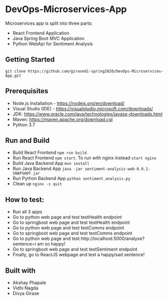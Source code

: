 # DevOps-Microservices-App

Microservices app is split into three parts:

- React Frontend Application
- Java Spring Boot MVC Application
- Python WebApi for Sentiment Analysis

## Getting Started

`git clone https://github.com/girasedi-spring2020/DevOps-Microservices-App.git`

## Prerequisites

- Node.js Installation - https://nodejs.org/en/download/
- Visual Studio (IDE) - https://visualstudio.microsoft.com/downloads/
- JDK: https://www.oracle.com/java/technologies/javase-downloads.html
- Maven: https://maven.apache.org/download.cgi
- Python 3.7

## Run and Build

- Build React Frontend `npm run build`
- Run React Frontend `npm start`. To run with nginx instead `start nginx`
- Build Java Backend App `mvn install`
- Run Java Backend App `java -jar sentiment-analysis-web-0.0.1-SNAPSHOT.jar`
- Run Python Backend App `python sentiment_analysis.py`
- Clean up `nginx -s quit`

## How to test:

- Run all 3 apps
- Go to python web page and test testHealth endpoint
- Go to springboot web page and test testHealth endpoint
- Go to python web page and test testComms endpoint
- Go to springboot web page and test testComms endpoint
- Go to python web page and test http://localhost:5000/analyse?sentence=i am so happy!
- Go to springboot web page and test testSentiment endpoint
- Finally, go to ReactJS webpage and test a happy/sad sentence!

## Built with

- Akshay Phapale
- Vidhi Nagda
- Divya Girase
